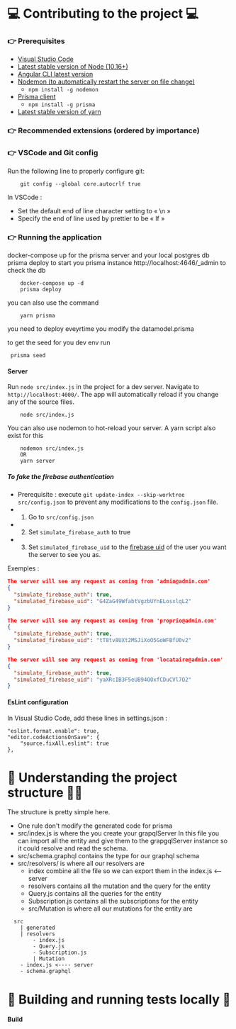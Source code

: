 # 💻 Contributing to the project 💻
### 👉 Prerequisites 
- [Visual Studio Code](https://code.visualstudio.com/)
- [Latest stable version of Node (10.16+)](https://nodejs.org/en/)
- [Angular CLI latest version](https://angular.io/guide/setup-local)
- [Nodemon (to automatically restart the server on file change)](https://www.npmjs.com/package/nodemon)
  - `npm install -g nodemon`
- [Prisma client](https://www.npmjs.com/package/prisma)
  - `npm install -g prisma`
- [Latest stable version of yarn](https://legacy.yarnpkg.com/en/)

### 👉 Recommended extensions (ordered by importance)

### 👉 VSCode and Git config
Run the following line to properly configure git:
```shell
    git config --global core.autocrlf true
```

In VSCode :
- Set the default end of line character setting to « \n »
- Specify the end of line used by prettier to be « lf »

### 👉 Running the application

docker-compose up for the prisma server and your local postgres db
prisma deploy to start you prisma instance http://localhost:4646/_admin to check the db 

```shell
    docker-compose up -d 
    prisma deploy 
```
you can also use the command
```shell
    yarn prisma
```
you need to deploy eveyrtime you modify the datamodel.prisma

to get the seed for you dev env run
```
 prisma seed
```

#### Server 

Run `node src/index.js`  in the project for a dev server. Navigate to `http://localhost:4000/`. The app will automatically reload if you change any of the source files.

```shell
    node src/index.js
```
You can also use nodemon to hot-reload your server. A yarn script also exist for this
```shell
    nodemon src/index.js
    OR
    yarn server
```

##### To fake the firebase authentication
- Prerequisite : execute `git update-index --skip-worktree src/config.json` to prevent any modifications to the `config.json` file.
- 1. Go to `src/config.json`
- 2. Set `simulate_firebase_auth` to true
- 3. Set `simulated_firebase_uid` to the [firebase uid](https://console.firebase.google.com/u/0/project/roommate-93dcd/authentication/users) of the user you want the server to see you as.

Exemples :
```json
The server will see any request as coming from 'admin@admin.com'
{
  "simulate_firebase_auth": true,
  "simulated_firebase_uid": "G4ZaG49WfabtVgzbUYnELosxlqL2"
}
```
```json
The server will see any request as coming from 'proprio@admin.com'
{
  "simulate_firebase_auth": true,
  "simulated_firebase_uid": "tT8tv8UXt2MSJiXoO5GoWFBfU0v2"
}
```
```json
The server will see any request as coming from 'locataire@admin.com'
{
  "simulate_firebase_auth": true,
  "simulated_firebase_uid": "yaXRcIB3F5eUB94OOxfCDuCVl7O2"
}
```

#### EsLint configuration

In Visual Studio Code, add these lines in settings.json :

    "eslint.format.enable": true,
    "editor.codeActionsOnSave": {
        "source.fixAll.eslint": true
    },

# 📖 Understanding the project structure 🤔💡
The structure is pretty simple here. 
- One rule don't modify the generated code for prisma 
- src/index.js is where the you create your grapqlServer
  In this file you can import all the entity and give them to the grapgqlServer instance 
  so it could resolve and read the schema.
- src/schema.graphql contains the type for our graphql schema
- src/resolvers/ is where all our resolvers are
  - index combine all the file so we can export them in the index.js <-- server
  - resolvers contains all the mutation and the query for the entity
  - Query.js contains all the queries for the entity
  - Subscription.js contains all the subscriptions for the entity
  - src/Mutation is where all our mutations for the entity are
  
```shell
  src
    | generated
    | resolvers
        - index.js
        - Query.js
        - Subscription.js
        | Mutation
    - index.js <---- server
    - schema.graphql
```

# 🧪 Building and running tests locally 🧪
#### Build


